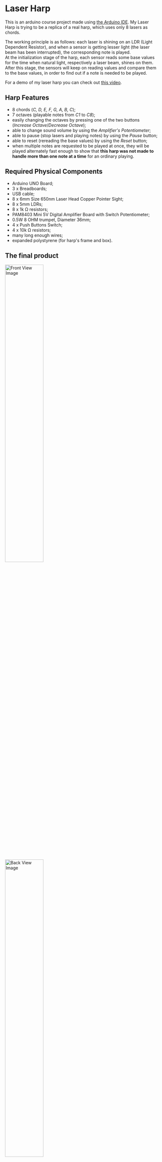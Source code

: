 # Laser Harp

This is an arduino course project made using [the Arduino IDE][Arduino IDE]. My Laser Harp is trying to be a replica of a real harp, which uses only 8 lasers as chords. 

The working principle is as follows: each laser is shining on an LDR (Light Dependent Resistor), and when a sensor is getting lesser light (the laser beam has been interrupted), the corresponding note is played.  
At the initialization stage of the harp, each sensor reads some base values for the time when natural light, respectively a laser beam, shines on them. After this stage, the sensors will keep on reading values and compare them to the base values, in order to find out if a note is needed to be played.

For a demo of my laser harp you can check out [this video][video].

## Harp Features
- 8 chords (_C, D, E, F, G, A, B, C_);
- 7 octaves (playable notes from _C1_ to _C8_);
- easily changing the octaves by pressing one of the two buttons (_Increase Octave_/_Decrease Octave_);
- able to change sound volume by using the _Amplifier's Potentiometer_;
- able to pause (stop lasers and playing notes) by using the _Pause_ button;
- able to reset (rereading the base values) by using the _Reset_ button;
- when multiple notes are requested to be played at once, they will be played alternately fast enough to show that **this harp was not made to handle more than one note at a time** for an ordinary playing.

## Required Physical Components
- Arduino UNO Board;
- 3 x Breadboards;
- USB cable;
- 8 x 6mm Size 650nm Laser Head Copper Pointer Sight;
- 8 x 5mm LDRs;
- 8 x 1k Ω resistors;
- PAM8403 Mini 5V Digital Amplifier Board with Switch Potentiometer;
- 0.5W 8 OHM trumpet, Diameter 36mm;
- 4 x Push Buttons Switch;
- 4 x 10k Ω resistors;
- many long enough wires;
- expanded polystyrene (for harp's frame and box).

## The final product
<div>
  <img src="https://i.imgur.com/WD0i3eb.jpg" alt="Front View Image" width=49.99%>
  <img src="https://i.imgur.com/42DQdkE.jpg" alt="Back View Image" width=49.99%>
  <img src="https://i.imgur.com/R3jmAKC.jpg" alt="Top View Image" width=100%>
</div>

[Arduino IDE]: https://www.arduino.cc/en/main/software
[video]: https://youtu.be/Ydk5SONf4BQ
